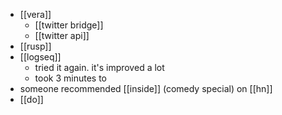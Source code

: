 - [[vera]]
	- [[twitter bridge]]
	- [[twitter api]]
- [[rusp]]
- [[logseq]]
	- tried it again. it's improved a lot
	- took 3 minutes to 
- someone recommended [[inside]] (comedy special) on [[hn]]
- [[do]]